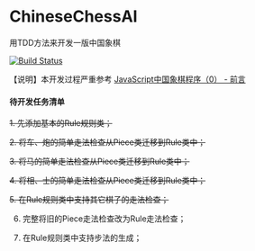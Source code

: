 # ChineseChessAI
用TDD方法来开发一版中国象棋

[![Build Status](https://travis-ci.com/welldoer/ChineseChessAI.svg?branch=master)](https://travis-ci.com/welldoer/ChineseChessAI)

【说明】本开发过程严重参考 [JavaScript中国象棋程序（0） - 前言](http://www.cnblogs.com/royhoo/p/6426394.html)



#### 待开发任务清单
~~1. 先添加基本的Rule规则类；~~

~~2. 将车、炮的简单走法检查从Piece类迁移到Rule类中；~~

~~3. 将马的简单走法检查从Piece类迁移到Rule类中；~~

~~4. 将相、士的简单走法检查从Piece类迁移到Rule类中；~~

~~5. 在Rule规则类中支持其它棋子的走法检查；~~

6. 完整将旧的Piece走法检查改为Rule走法检查；

7. 在Rule规则类中支持步法的生成；